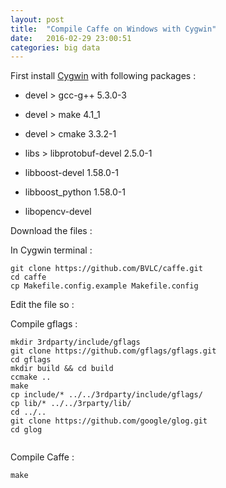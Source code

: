```yaml
---
layout: post
title:  "Compile Caffe on Windows with Cygwin"
date:   2016-02-29 23:00:51
categories: big data
---
```



First install [Cygwin](https://cygwin.com/install.html) with following packages :

- devel > gcc-g++ 5.3.0-3

- devel > make 4.1_1

- devel > cmake 3.3.2-1

- libs > libprotobuf-devel 2.5.0-1

- libboost-devel 1.58.0-1

- libboost_python 1.58.0-1

- libopencv-devel


Download the files :




In Cygwin terminal :


```
git clone https://github.com/BVLC/caffe.git
cd caffe
cp Makefile.config.example Makefile.config
```
Edit the file so :



Compile gflags :

```
mkdir 3rdparty/include/gflags
git clone https://github.com/gflags/gflags.git
cd gflags
mkdir build && cd build
ccmake ..
make
cp include/* ../../3rdparty/include/gflags/
cp lib/* ../../3rparty/lib/
cd ../..
git clone https://github.com/google/glog.git
cd glog


```


Compile Caffe :

    make

